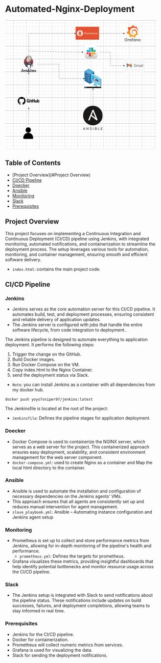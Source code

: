 # Automated-Nginx-Deployment

![Automated Photo](automated.gif)

## Table of Contents
- [Project Overview](#Project Overview)
- [CI/CD Pipeline](#cicd-pipeline)
- [Doecker](#Doecker)
- [Ansible](#Ansible)
- [Monitoring](#Monitoring)
- [Slack](#Slack)
- [Prerequisites](#Prerequisites)


## Project Overview

This project focuses on implementing a Continuous Integration and Continuous Deployment (CI/CD) pipeline using Jenkins, with integrated monitoring, automated notifications, and containerization to streamline the deployment process. The setup leverages various tools for automation, monitoring, and container management, ensuring smooth and efficient software delivery.

- `index.html`: contains the main project code.


## CI/CD Pipeline

### Jenkins
- Jenkins serves as the core automation server for this CI/CD pipeline. It automates build, test, and deployment processes, ensuring consistent and reliable delivery of application updates.
- The Jenkins server is configured with jobs that handle the entire software lifecycle, from code integration to deployment..

The Jenkins pipeline is designed to automate everything to application deployment. It performs the following steps:
1.  Trigger the change on the GitHub.
2.  Build Docker images.
3.  Run Docker Compose on the VM.
4.  Copy index.html to the Nginx Container.
5.  send the deployment status via Slack.  

- `Note`: you can install Jenkins as a container with all dependencies from my docker hub.
```
docker push yoyo7sniper97/jenkins:latest  
```
 
The Jenkinsfile is located at the root of the project:
- `Jenkinsfile`: Defines the pipeline stages for application deployment.

### Doecker 
- Docker Compose is used to containerize the NGINX server, which serves as a web server for the project. This containerized approach ensures easy deployment, scalability, and consistent environment management for the web server component.
- `docker-compose.yml`: used to create Nginx as a container and Map the local html directory to the container.

### Ansible
 - Ansible is used to automate the installation and configuration of necessary dependencies on the Jenkins agents' VMs.
 - This approach ensures that all agents are consistently set up and reduces manual intervention for agent management.
 - `slave_playbook.yml`: Ansible – Automating instance configuration and Jenkins agent setup

### Monitoring
 - Prometheus is set up to collect and store performance metrics from Jenkins, allowing for in-depth monitoring of the pipeline's health and performance.
     - `prometheus.yml`: Defines the targets for prometheus.
 - Grafana visualizes these metrics, providing insightful dashboards that help identify potential bottlenecks and monitor resource usage across the CI/CD pipeline.
 

### Slack
 - The Jenkins setup is integrated with Slack to send notifications about the pipeline status. These notifications include updates on build successes, failures, and deployment completions, allowing teams to stay informed in real time. 

### Prerequisites
- Jenkins for the CI/CD pipeline.
- Docker for containerization.
- Prometheus will collect numeric metrics from services.
- Grafana is used for visualizing the data.
- Slack for sending the deployment notifications.
